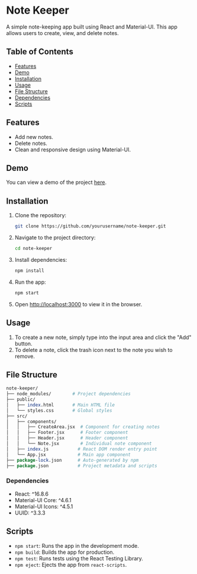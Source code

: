 # Note Keeper

A simple note-keeping app built using React and Material-UI. This app allows users to create, view, and delete notes.

## Table of Contents

- [Features](#features)
- [Demo](#demo)
- [Installation](#installation)
- [Usage](#usage)
- [File Structure](#file-structure)
- [Dependencies](#dependencies)
- [Scripts](#scripts)

## Features

- Add new notes.
- Delete notes.
- Clean and responsive design using Material-UI.

## Demo

You can view a demo of the project [here](#).

## Installation

1. Clone the repository:

    ```bash
    git clone https://github.com/yourusername/note-keeper.git
    ```

2. Navigate to the project directory:

    ```bash
    cd note-keeper
    ```

3. Install dependencies:

    ```bash
    npm install
    ```

4. Run the app:

    ```bash
    npm start
    ```

5. Open [http://localhost:3000](http://localhost:3000) to view it in the browser.

## Usage

1. To create a new note, simply type into the input area and click the "Add" button.
2. To delete a note, click the trash icon next to the note you wish to remove.

## File Structure

```perl
note-keeper/
├── node_modules/        # Project dependencies
├── public/
│   ├── index.html       # Main HTML file
│   └── styles.css       # Global styles
├── src/
│   ├── components/
│   │   ├── CreateArea.jsx  # Component for creating notes
│   │   ├── Footer.jsx      # Footer component
│   │   ├── Header.jsx      # Header component
│   │   └── Note.jsx        # Individual note component
│   ├── index.js           # React DOM render entry point
│   └── App.jsx            # Main app component
├── package-lock.json      # Auto-generated by npm
├── package.json           # Project metadata and scripts
```

### Dependencies

- React: ^16.8.6
- Material-UI Core: ^4.6.1
- Material-UI Icons: ^4.5.1
- UUID: ^3.3.3

## Scripts

- `npm start`: Runs the app in the development mode.
- `npm build`: Builds the app for production.
- `npm test`: Runs tests using the React Testing Library.
- `npm eject`: Ejects the app from `react-scripts`.

